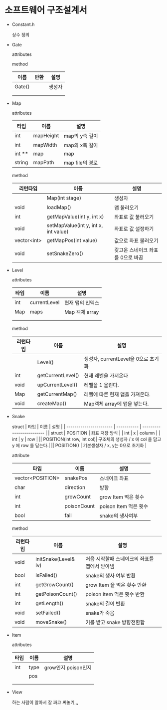 # 소프트웨어 구조설계서

- Constant.h

  상수 정의

- Gate

  attributes

  method

  | 이름   | 반환 | 설명   |
  | ------ | ---- | ------ |
  | Gate() |      | 생성자 |
  |        |      |        |
  |        |      |        |

- Map

  attributes

  | 타입   | 이름      | 설명            |
  | ------ | --------- | --------------- |
  | int    | mapHeight | map의 y축 길이  |
  | int    | mapWidth  | map의 x축 길이  |
  | int ** | map       | map             |
  | string | mapPath   | map file의 경로 |

  method

  | 리턴타입      | 이름                                 | 설명                 |
  | ------------- | ------------------------------------ | -------------------- |
  |               | Map(int stage)                       | 생성자               |
  | void          | loadMap()                            | 맵 불러오기          |
  | int           | getMapValue(int y, int x)            | 좌표로 값 불러오기   |
  | void          | setMapValue(int y, int x, int value) | 좌표로 값 설정하기   |
  | vector\<int\> | getMapPos(int value)                 | 값으로 좌표 불러오기 |
  | void | setSnakeZero() | 갖고온 스네이크 좌표를 0으로 바꿈 |



- Level

  attributes

  | 타입  | 이름         | 설명             |
  | ----- | ------------ | ---------------- |
  | int   | currentLevel | 현재 맵의 인덱스 |
  | Map   | maps         | Map 객체 array   |
  |       |              |                  |
  |       |              |                  |

  method

  | 리턴타입 | 이름              | 설명                                |
  | -------- | ----------------- | ----------------------------------- |
  |          | Level()           | 생성자, currentLevel을 0으로 초기화 |
  | int     | getCurrentLevel() |  현재 레벨을 가져온다  |
  | void     | upCurrentLevel()  | 레벨을 1 올린다.     |
  | Map      | getCurrentMap()   |   레벨에 따른 현재 맵을 가져온다.     |
  | void     | createMap()              | Map객체 array에 맵을 넣는다.                                    |

- Snake
  
  struct
  | 타입                    | 이름        | 설명                      |
  | ----------------------- | ----------- | ------------------------- |
  | struct | POSITION | 좌표 저장 방식 |
  | int | x | column |
  | int | y | row |
  || POSITION(int row, int col)| 구조체의 생성자 / x 에 col 을 담고 y 에 row 를 담는다.|
  || POSITION() | 기본생성자 / x, y는 0으로 초기화 |


  attribute

  | 타입                    | 이름        | 설명                      |
  | ----------------------- | ----------- | ------------------------- |
  | vector\<POSITION\>   |  snakePos   | 스네이크 좌표                 |                    
  | char                    | direction   | 방향                      |
  | int                     | growCount   | grow Item 먹은 횟수       |
  | int                     | poisonCount | poison Item 먹은 횟수     |
  | bool                    | fail        | snake의 생사여부 |

  method

  | 리턴타입 | 이름             | 설명        |
  | -------- | ---------------- | ----------- |
  | void | initSnake(Level& lv)| 처음 시작할때 스네이크의 좌표를 맵에서 받아냄 |
  | bool     | isFailed()       | snake의 생사 여부 반환 |
  | int      | getGrowCount()   | grow Item 을 먹은 횟수 반환            |
  | int      | getPoisonCount() | poison Item 먹은 횟수 반환            |
  | int         | getLength()      | snake의 길이 반환            |
  |  void     | setFailed()      | snake가 죽음            |
  | void | moveSnake() | 키를 받고 snake 방향전환함  |



- Item

  attributes

  | 타입 | 이름 | 설명                |
  | ---- | ---- | ------------------- |
  | int  | type | grow인지 poison인지 |
  |      | pos  |                     |
  |      |      |                     |
  |      |      |                     |



- View

  하는 사람이 알아서 잘 짜고 써놓기,,,

